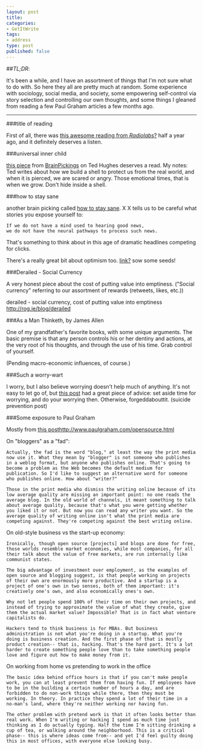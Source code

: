 ```yaml
---
layout: post
title: 
categories:
- GetItWrite
tags:
- address
type: post
published: false
---
```


##*TL;DR*:

It's been a while, and
I have an assortment of things that I'm not sure what to do with.
So here they all are pretty much at random.
Some experience with sociology, social media, and society,
some empowering self-control via story selection and controlling our own thoughts, 
and some things I gleaned from reading a few Paul Graham articles a few months ago.

---

###title of reading

First of all, there was [this awesome reading from *Radiolabs*?]() half a year ago, 
and it definitely deserves a listen.

###universal inner child

[this piece]() from [BrainPickings]() on Ted Hughes deserves a read. 
My notes: Ted writes about how we build a shell to protect us from the real world, 
and when it is pierced, we are scared or angry.
Those emotional times, that is when we grow.
Don't hide inside a shell. 

###how to stay sane

another brain picking called [how to stay sane]().
X X tells us to be careful what stories you expose yourself to:
	
	If we do not have a mind used to hearing good news,
	we do not have the neural pathways to process such news.

That's something to think about in this age of dramatic headlines competing for clicks.

There's a really great bit about optimism too. 
[link?]()
sow some seeds!

###Derailed - Social Currency

A very honest piece about the cost of putting value into emptiness.
("Social currency" referring to our assortment of rewards (retweets, likes, etc.))

derailed - social currency, cost of putting value into emptiness
http://rog.ie/blog/derailed

###As a Man Thinketh, by James Allen

One of my grandfather's favorite books, with some unique arguments.
The basic premise is that any person controls his or her dentiny and actions, 
at the very root of his thoughts, and through the use of his time.
Grab control of yourself.

(Pending macro-economic influences, of course.)

###Such a worry-wart

I worry, but I also believe worrying doesn't help much of anything. 
It's not easy to let go of, but [this post]() had a great piece of advice:
set aside time for worrying, and do your worrying then. 
Otherwise, forgeddabouttit. 
(suicide prevention post)

###Some exposure to Paul Graham

Mostly from [this post]()http://www.paulgraham.com/opensource.html

On "bloggers" as a "fad":

	Actually, the fad is the word "blog," at least the way the print media now use it. What they mean by "blogger" is not someone who publishes in a weblog format, but anyone who publishes online. That's going to become a problem as the Web becomes the default medium for publication. So I'd like to suggest an alternative word for someone who publishes online. How about "writer?"

	Those in the print media who dismiss the writing online because of its low average quality are missing an important point: no one reads the average blog. In the old world of channels, it meant something to talk about average quality, because that's what you were getting whether you liked it or not. But now you can read any writer you want. So the average quality of writing online isn't what the print media are competing against. They're competing against the best writing online.

On old-style business vs the start-up economy:

	Ironically, though open source [projects] and blogs are done for free, those worlds resemble market economies, while most companies, for all their talk about the value of free markets, are run internally like communist states.

	The big advantage of investment over employment, as the examples of open source and blogging suggest, is that people working on projects of their own are enormously more productive. And a startup is a project of one's own in two senses, both of them important: it's creatively one's own, and also economically ones's own.

	Why not let people spend 100% of their time on their own projects, and instead of trying to approximate the value of what they create, give them the actual market value? Impossible? That is in fact what venture capitalists do.

	Hackers tend to think business is for MBAs. But business administration is not what you're doing in a startup. What you're doing is business creation. And the first phase of that is mostly product creation-- that is, hacking. That's the hard part. It's a lot harder to create something people love than to take something people love and figure out how to make money from it.

On working from home vs pretending to work in the office

	The basic idea behind office hours is that if you can't make people work, you can at least prevent them from having fun. If employees have to be in the building a certain number of hours a day, and are forbidden to do non-work things while there, then they must be working. In theory. In practice they spend a lot of their time in a no-man's land, where they're neither working nor having fun.

	The other problem with pretend work is that it often looks better than real work. When I'm writing or hacking I spend as much time just thinking as I do actually typing. Half the time I'm sitting drinking a cup of tea, or walking around the neighborhood. This is a critical phase-- this is where ideas come from-- and yet I'd feel guilty doing this in most offices, with everyone else looking busy.
